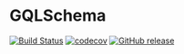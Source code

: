 # GQLSchema

[![Build Status](https://travis-ci.org/Lumyk/GQLSchema.svg?branch=master)](https://travis-ci.org/Lumyk/GQLSchema) [![codecov](https://codecov.io/gh/Lumyk/GQLSchema/branch/master/graph/badge.svg)](https://codecov.io/gh/Lumyk/GQLSchema) [![GitHub release](https://img.shields.io/github/release/Lumyk/GQLSchema.svg)](https://github.com/dbart01/Gryphin/releases/latest)


